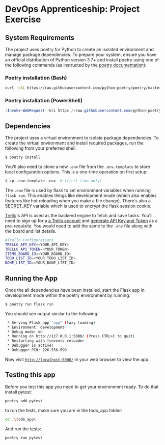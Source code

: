 # DevOps Apprenticeship: Project Exercise

## System Requirements

The project uses poetry for Python to create an isolated environment and manage package dependencies. To prepare your system, ensure you have an official distribution of Python version 3.7+ and install poetry using one of the following commands (as instructed by the [poetry documentation](https://python-poetry.org/docs/#system-requirements)):

### Poetry installation (Bash)

```bash
curl -sSL https://raw.githubusercontent.com/python-poetry/poetry/master/get-poetry.py | python
```

### Poetry installation (PowerShell)

```powershell
(Invoke-WebRequest -Uri https://raw.githubusercontent.com/python-poetry/poetry/master/get-poetry.py -UseBasicParsing).Content | python
```

## Dependencies

The project uses a virtual environment to isolate package dependencies. To create the virtual environment and install required packages, run the following from your preferred shell:

```bash
$ poetry install
```

You'll also need to clone a new `.env` file from the `.env.template` to store local configuration options. This is a one-time operation on first setup:

```bash
$ cp .env.template .env  # (first time only)
```

The `.env` file is used by flask to set environment variables when running `flask run`. This enables things like development mode (which also enables features like hot reloading when you make a file change). There's also a [SECRET_KEY](https://flask.palletsprojects.com/en/1.1.x/config/#SECRET_KEY) variable which is used to encrypt the flask session cookie.

[Trello](https://trello.com)'s API is used as the backend engine to fetch and save tasks. You'll need to sign up for a [a Trello account](https://trello.com/signup) and [generate API Key and Token](https://trello.com/app-key) as a pre-requisite. You would need to add the same to the `.env` file along with the board and list details.

```bash
#Trello Configurations
TRELLO_API_KEY=<YOUR_API_KEY>
TRELLO_API_TOKEN=<YOUR_TOKEN>
ITEMS_BOARD_ID=<YOUR_BOARD_ID>
TODO_LIST_ID=<YOUR_TODO_LIST_ID>
DONE_LIST_ID=<YOUR_DONE_LIST_ID>
```
## Running the App

Once the all dependencies have been installed, start the Flask app in development mode within the poetry environment by running:
```bash
$ poetry run flask run
```

You should see output similar to the following:
```bash
 * Serving Flask app "app" (lazy loading)
 * Environment: development
 * Debug mode: on
 * Running on http://127.0.0.1:5000/ (Press CTRL+C to quit)
 * Restarting with fsevents reloader
 * Debugger is active!
 * Debugger PIN: 226-556-590
```
Now visit [`http://localhost:5000/`](http://localhost:5000/) in your web browser to view the app.

## Testing this app

Before you test this app you need to get your environment ready. To do that install pytest:
```bash
poetry add pytest
```
to run the tests, make sure you are in the todo_app folder:
```bash
cd .\todo_app\
```
And run the tests:
```bash
poetry run pytest
```